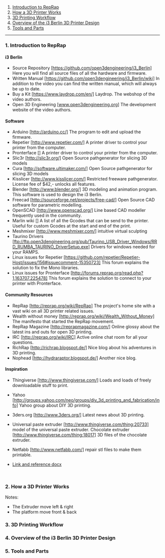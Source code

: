 1. [Introduction to RepRap](#1)
2. [How a 3D Printer Works](#2)
3. [3D Printing Workflow](#3)
4. [Overview of the i3 Berlin 3D Printer Design](#4)
5. [Tools and Parts](#5)

---

### 1. Introduction to RepRap<a id='1'></a>

#### i3 Berlin

- Source Repository [https://github.com/open3dengineering/i3_Berlin] Here you will find all source files of all the hardware and firmware.
- Written Manual [https://github.com/open3dengineering/i3_Berlin/wiki] In addition to the video you can find the written manual, which will always be up to date.
- Buy a Kit [https://www.laydrop.com/en/] Laydrop. The webshop of the video authors.
- Open 3D Engineering [www.open3dengineering.org] The development website of the video authors.

#### Software

- Arduino [http://arduino.cc/] The program to edit and upload the firmware.
- Repetier [http://www.repetier.com/] A printer driver to control your printer from the computer.
- Pronterface [] A printer driver to control your printer from the computer.
- Slic3r [http://slic3r.org/] Open Source pathgenerator for slicing 3D models
- Cura [http://software.ultimaker.com/] Open Source pathgenerator for slicing 3D models
- Kisslicer [http://www.kisslicer.com/] Restricted freeware pathgenerator. License fee of $42,- unlocks all features.
- Blender [http://www.blender.org/] 3D modeling and animation program. This software is used to design the i3 Berlin.
- Freecad [http://sourceforge.net/projects/free-cad/] Open Source CAD software for parametric modelling.
- OpenSCAD [http://www.openscad.org/] Line based CAD modeller frequently used in the community.
- Marlin wiki [] A list of all the Gcodes that can be send to the printer. Useful for custom Gcodes at the start and end of the print.
- Meshmixer [http://www.meshmixer.com/] intuitive virtual sculpting
- Taurino Drivers [ftp://ftp.open3dengineering.org/pub/Taurino_USB_Driver_Windows/RRD_RUMBA_TAURINO_DriverSetup.exe] Drivers for windows needed for your RAMPS.
- Linux issues for Repetier [https://github.com/repetier/Repetier-Host/issues/156#issuecomment-15350723] This forum explains the solution to fix the Mono libraries.
- Linux issues for Pronterface [http://forums.reprap.org/read.php?1,163707,225478] This forum explains the solution to connect to your printer with Pronterface.

#### Community Resources

- RepRap [http://reprap.org/wiki/RepRap] The project's home site with a vast wiki on all 3D printer related issues.
- Wealth without money [http://reprap.org/wiki/Wealth_Without_Money] The manifesto that started the RepRap movement.
- RepRap Magazine [http://reprapmagazine.com/] Online glossy about the latest ins and outs for open 3D printing.
- IRC [http://reprap.org/wiki/IRC] Active online chat room for all your questions.
- RichRap [http://richrap.blogspot.de/] Nice blog about his adventures in 3D printing.
- Nophead [http://hydraraptor.blogspot.de/] Another nice blog.

#### Inspiration

- Thingiverse [http://www.thingiverse.com/] Loads and loads of freely downloadable stuff to print.
- Yahoo [http://groups.yahoo.com/neo/groups/diy_3d_printing_and_fabrication/info] Yahoo group about DIY 3D printing.
- 3ders.org [http://www.3ders.org/] Latest news about 3D printing.
- Universal paste extruder [http://www.thingiverse.com/thing:20733] model of the universal paste extruder.
  Chocolate extruder [http://www.thingiverse.com/thing:18017] 3D files of the chocolate extruder.
- Netfabb [http://www.netfabb.com/] repair stl files to make them printable.

- [Link and reference docx](https://github.com/joysmith/Build-your-own-open-source-3D-printer-over-the-weekend/blob/main/01%20Introduction/resources/Links%20and%20References.doc)

<br>

### 2. How a 3D Printer Works<a id='2'></a>

Notes:

- The Extruder move left & right
- The platform move front & back

### 3. 3D Printing Workflow<a id='3'></a>

### 4. Overview of the i3 Berlin 3D Printer Design<a id='4'></a>

### 5. Tools and Parts<a id='5'></a>
